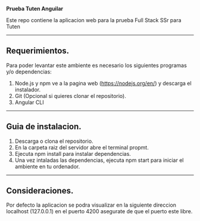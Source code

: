 **Prueba Tuten Anguilar**

Este repo contiene la aplicacion web para la prueba Full Stack SSr para Tuten

---

## Requerimientos.

Para poder levantar este ambiente es necesario los siguientes programas y/o dependencias:

1. Node.js y npm ve a la pagina web (https://nodejs.org/en/) y descarga el instalador.
2. Git (Opcional si quieres clonar el repositorio).
3. Angular CLI

---

## Guia de instalacion.

1. Descarga o clona el repositorio.
2. En la carpeta raiz del servidor abre el terminal propmt.
3. Ejecuta npm install para instalar dependencias.
4. Una vez intaladas las dependencias, ejecuta npm start para iniciar el ambiente en tu ordenador.

---

## Consideraciones.

Por defecto la aplicacion se podra visualizar en la siguiente direccion localhost (127.0.0.1) en el puerto 4200
asegurate de que el puerto este libre.